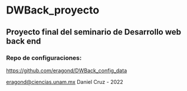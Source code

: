 # DWBack_proyecto

## Proyecto final del seminario de Desarrollo web back end


### Repo de configuraciones:

https://github.com/eragond/DWBack_config_data

eragond@ciencias.unam.mx
Daniel Cruz - 2022

